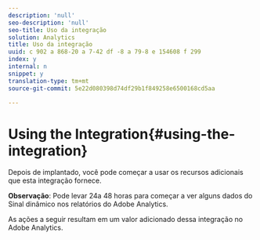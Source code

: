 ```yaml
---
description: 'null'
seo-description: 'null'
seo-title: Uso da integração
solution: Analytics
title: Uso da integração
uuid: c 902 a 868-20 a 7-42 df -8 a 79-8 e 154608 f 299
index: y
internal: n
snippet: y
translation-type: tm+mt
source-git-commit: 5e22d080398d74df29b1f849258e6500168cd5aa

---
```



# Using the Integration{#using-the-integration}

Depois de implantado, você pode começar a usar os recursos adicionais que esta integração fornece.

**Observação**: Pode levar 24a 48 horas para começar a ver alguns dados do Sinal dinâmico nos relatórios do Adobe Analytics.

As ações a seguir resultam em um valor adicionado dessa integração no Adobe Analytics.
